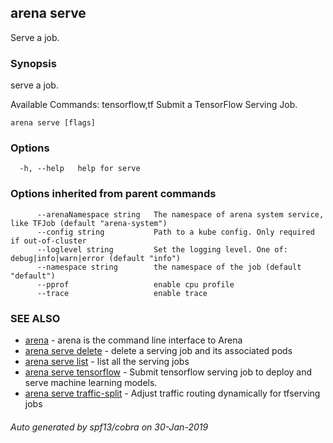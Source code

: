 ## arena serve

Serve a job.

### Synopsis

serve a job.

Available Commands:
  tensorflow,tf  Submit a TensorFlow Serving Job.
    

```
arena serve [flags]
```

### Options

```
  -h, --help   help for serve
```

### Options inherited from parent commands

```
      --arenaNamespace string   The namespace of arena system service, like TFJob (default "arena-system")
      --config string           Path to a kube config. Only required if out-of-cluster
      --loglevel string         Set the logging level. One of: debug|info|warn|error (default "info")
      --namespace string        the namespace of the job (default "default")
      --pprof                   enable cpu profile
      --trace                   enable trace
```

### SEE ALSO

* [arena](arena.md)	 - arena is the command line interface to Arena
* [arena serve delete](arena_serve_delete.md)	 - delete a serving job and its associated pods
* [arena serve list](arena_serve_list.md)	 - list all the serving jobs
* [arena serve tensorflow](arena_serve_tensorflow.md)	 - Submit tensorflow serving job to deploy and serve machine learning models.
* [arena serve traffic-split](arena_serve_traffic-split.md)	 - Adjust traffic routing dynamically for tfserving jobs

###### Auto generated by spf13/cobra on 30-Jan-2019
